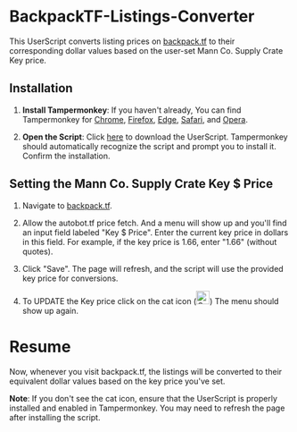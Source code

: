 # BackpackTF-Listings-Converter

This UserScript converts listing prices on [backpack.tf](https://backpack.tf/) to their corresponding dollar values based on the user-set Mann Co. Supply Crate Key price.

## Installation

1. **Install Tampermonkey**: If you haven't already, You can find Tampermonkey for [Chrome](https://chrome.google.com/webstore/detail/tampermonkey/dhdgffkkebhmkfjojejmpbldmpobfkfo), [Firefox](https://addons.mozilla.org/en-US/firefox/addon/tampermonkey/), [Edge](https://www.microsoft.com/en-us/p/tampermonkey/9nblggh5162s), [Safari](https://apps.apple.com/us/app/tampermonkey/id1482490089), and [Opera](https://addons.opera.com/en/extensions/details/tampermonkey-beta/).

2. **Open the Script**: Click [here](https://github.com/DaSimple619/listings-to-dollar-converter/raw/main/listings-to-dollar-converter.user.js) to download the UserScript. Tampermonkey should automatically recognize the script and prompt you to install it. Confirm the installation.

## Setting the Mann Co. Supply Crate Key $ Price

1. Navigate to [backpack.tf](https://backpack.tf/).

2. Allow the autobot.tf price fetch. And a menu will show up and you'll find an input field labeled "Key $ Price". Enter the current key price in dollars in this field. For example, if the key price is 1.66, enter "1.66" (without quotes).

3. Click "Save". The page will refresh, and the script will use the provided key price for conversions.

4. To UPDATE the Key price click on the cat icon (<img src="https://community.cloudflare.steamstatic.com/economy/image/i0CoZ81Ui0m-9KwlBY1L_18myuGuq1wfhWSIYhY_9XEDYOMNRBsMoGuuOgceXob50kaxV_PHjMO1MHaEqgAmo9Sluha-FkTznMSxrnFf6qevMP1sc_bEDzfFk7pw6OA4S3vkxEt04G3UnNn9bzvJObtcxna3/96fx96f?allow_animated=1" alt="Cat Icon" width="24" height="24">) The menu should show up again.

# Resume

Now, whenever you visit backpack.tf, the listings will be converted to their equivalent dollar values based on the key price you've set.

**Note**: If you don't see the cat icon, ensure that the UserScript is properly installed and enabled in Tampermonkey. You may need to refresh the page after installing the script.
